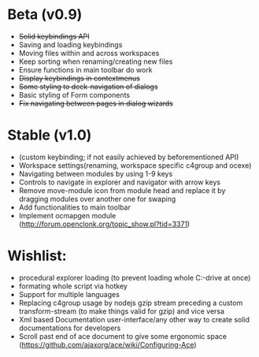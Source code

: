 # Beta (v0.9)
- ~~Solid keybindings API~~
- Saving and loading keybindings
- Moving files within and across workspaces
- Keep sorting when renaming/creating new files
- Ensure functions in main toolbar do work
- ~~Display keybindings in contextmenus~~
- ~~Some styling to deck-navigation of dialogs~~
- Basic styling of Form components
- ~~Fix navigating between pages in dialog wizards~~

# Stable (v1.0)
- (custom keybinding; if not easily achieved by beforementioned API)
- Workspace settings(renaming, workspace specific c4group and ocexe)
- Navigating between modules by using 1-9 keys
- Controls to navigate in explorer and navigator with arrow keys
- Remove move-module icon from module head and replace it by dragging modules over another one for swaping
- Add functionalities to main toolbar
- Implement ocmapgen module (http://forum.openclonk.org/topic_show.pl?tid=3371)

# Wishlist:
- procedural explorer loading (to prevent loading whole C:-drive at once)
- formating whole script via hotkey
- Support for multiple languages
- Replacing c4group usage by nodejs gzip stream preceding a custom transform-stream (to make things valid for gzip) and vice versa
- Xml based Documentation user-interface/any other way to create solid documentations for developers
- Scroll past end of ace document to give some ergonomic space (https://github.com/ajaxorg/ace/wiki/Configuring-Ace)